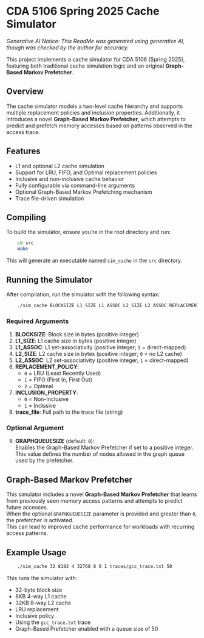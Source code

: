 # CDA 5106 Spring 2025 Cache Simulator

_Generative AI Notice: This ReadMe was generated using generative AI, though was checked by the author for accuracy._

This project implements a cache simulator for CDA 5106 (Spring 2025), featuring both traditional cache simulation logic and an original **Graph-Based Markov Prefetcher**.

## Overview

The cache simulator models a two-level cache hierarchy and supports multiple replacement policies and inclusion properties. Additionally, it introduces a novel **Graph-Based Markov Prefetcher**, which attempts to predict and prefetch memory accesses based on patterns observed in the access trace.

## Features

- L1 and optional L2 cache simulation  
- Support for LRU, FIFO, and Optimal replacement policies  
- Inclusive and non-inclusive cache behavior  
- Fully configurable via command-line arguments  
- Optional Graph-Based Markov Prefetching mechanism  
- Trace file-driven simulation  

## Compiling

To build the simulator, ensure you're in the root directory and run:

```bash
    cd src  
    make
```

This will generate an executable named `sim_cache` in the `src` directory.

## Running the Simulator

After compilation, run the simulator with the following syntax:

```bash
    ./sim_cache BLOCKSIZE L1_SIZE L1_ASSOC L2_SIZE L2_ASSOC REPLACEMENT_POLICY INCLUSION_PROPERTY trace_file [GRAPHQUEUESIZE]
```

### Required Arguments

1. **BLOCKSIZE**: Block size in bytes (positive integer)  
2. **L1_SIZE**: L1 cache size in bytes (positive integer)  
3. **L1_ASSOC**: L1 set-associativity (positive integer; `1` = direct-mapped)  
4. **L2_SIZE**: L2 cache size in bytes (positive integer; `0` = no L2 cache)  
5. **L2_ASSOC**: L2 set-associativity (positive integer; `1` = direct-mapped)  
6. **REPLACEMENT_POLICY**:  
   - `0` = LRU (Least Recently Used)  
   - `1` = FIFO (First In, First Out)  
   - `2` = Optimal  
7. **INCLUSION_PROPERTY**:  
   - `0` = Non-Inclusive  
   - `1` = Inclusive  
8. **trace_file**: Full path to the trace file (string)

### Optional Argument

9. **GRAPHQUEUESIZE** (default: `0`):  
   Enables the Graph-Based Markov Prefetcher if set to a positive integer.  
   This value defines the number of nodes allowed in the graph queue used by the prefetcher.

## Graph-Based Markov Prefetcher

This simulator includes a novel **Graph-Based Markov Prefetcher** that learns from previously seen memory access patterns and attempts to predict future accesses.  
When the optional `GRAPHQUEUESIZE` parameter is provided and greater than `0`, the prefetcher is activated.  
This can lead to improved cache performance for workloads with recurring access patterns.

## Example Usage

```bash
    ./sim_cache 32 8192 4 32768 8 0 1 traces/gcc_trace.txt 50
```

This runs the simulator with:

- 32-byte block size  
- 8KB 4-way L1 cache  
- 32KB 8-way L2 cache  
- LRU replacement  
- Inclusive policy  
- Using the `gcc_trace.txt` trace  
- Graph-Based Prefetcher enabled with a queue size of 50
